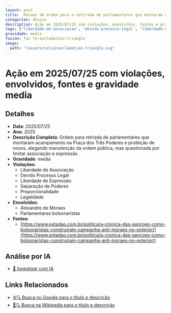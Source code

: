 ```yaml
---
layout: post
title:  Moraes dá ordem para a retirada de parlamentares que montaram acampamento na Praça dos Três Poderes em Brasília e proíbe novos acampamentos
categories: dossie
description: Ação em 2025/07/25 com violações, envolvidos, fontes e gravidade media
tags: ['liberdade-de-associacao', 'devido-processo-legal', 'liberdade-de-expressao', 'separacao-de-poderes', 'proporcionalidade', 'legalidade', 'alexandre-de-moraes', 'parlamentares-bolsonaristas', 'gravidade-media']
gravidade: media
faicon: fas fa-exclamation-triangle
image:
  path: "/assets/solid/exclamation-triangle.svg"
---
```


# Ação em 2025/07/25 com violações, envolvidos, fontes e gravidade media

## Detalhes
- **Data**: 2025/07/25
- **Ano**: 2025
- **Descrição Completa**: Ordem para retirada de parlamentares que montaram acampamento na Praça dos Três Poderes e proibição de novos, alegando manutenção da ordem pública, mas questionada por limitar associação e expressão.
- **Gravidade**: media <i class="fas fas fa-exclamation-triangle fa-2x"></i>
- **Violações**:
  - Liberdade de Associação
  - Devido Processo Legal
  - Liberdade de Expressão
  - Separação de Poderes
  - Proporcionalidade
  - Legalidade
- **Envolvidos**:
  - Alexandre de Moraes
  - Parlamentares bolsonaristas
- **Fontes**:
  - [https://www.estadao.com.br/politica/a-cronica-das-sancoes-como-bolsonaristas-construiram-campanha-anti-moraes-no-exterior/](https://www.estadao.com.br/politica/a-cronica-das-sancoes-como-bolsonaristas-construiram-campanha-anti-moraes-no-exterior/)

## Análise por IA
- [🤖 Investigar com IA](https://www.perplexity.ai/search?q=%22Alexandre%20de%20Moraes%22%20Moraes%20d%C3%A1%20ordem%20para%20a%20retirada%20de%20parlamentares%20que%20montaram%20acampamento%20na%20Pra%C3%A7a%20dos%20Tr%C3%AAs%20Poderes%20em%20Bras%C3%ADlia%20e%20pro%C3%ADbe%20novos%20acampamentos%20Ordem%20para%20retirada%20de%20parlamentares%20que%20montaram%20acampamento%20na%20Pra%C3%A7a%20dos%20Tr%C3%AAs%20Poderes%20e%20proibi%C3%A7%C3%A3o%20de%20novos%2C%20alegando%20manuten%C3%A7%C3%A3o%20da%20ordem%20p%C3%BAblica%2C%20mas%20questionada%20por%20limitar%20associa%C3%A7%C3%A3o%20e%20express%C3%A3o.%20Liberdade%20de%20Associa%C3%A7%C3%A3o%20Devido%20Processo%20Legal%20Liberdade%20de%20Express%C3%A3o%20Separa%C3%A7%C3%A3o%20de%20Poderes%20Proporcionalidade%20Legalidade%202025%20gravidade%20media)

## Links Relacionados
- [🌐🔍 Busca no Google para o título e descrição](https://www.google.com/search?q=%22Alexandre%20de%20Moraes%22%20Moraes%20d%C3%A1%20ordem%20para%20a%20retirada%20de%20parlamentares%20que%20montaram%20acampamento%20na%20Pra%C3%A7a%20dos%20Tr%C3%AAs%20Poderes%20em%20Bras%C3%ADlia%20e%20pro%C3%ADbe%20novos%20acampamentos%20Ordem%20para%20retirada%20de%20parlamentares%20que%20montaram%20acampamento%20na%20Pra%C3%A7a%20dos%20Tr%C3%AAs%20Poderes%20e%20proibi%C3%A7%C3%A3o%20de%20novos%2C%20alegando%20manuten%C3%A7%C3%A3o%20da%20ordem%20p%C3%BAblica%2C%20mas%20questionada%20por%20limitar%20associa%C3%A7%C3%A3o%20e%20express%C3%A3o.%20Liberdade%20de%20Associa%C3%A7%C3%A3o%20Devido%20Processo%20Legal%20Liberdade%20de%20Express%C3%A3o%20Separa%C3%A7%C3%A3o%20de%20Poderes%20Proporcionalidade%20Legalidade%202025%20gravidade%20media)
- [📖🔍 Busca na Wikipedia para o título e descrição](https://pt.wikipedia.org/w/index.php?search=%22Alexandre%20de%20Moraes%22%20Moraes%20d%C3%A1%20ordem%20para%20a%20retirada%20de%20parlamentares%20que%20montaram%20acampamento%20na%20Pra%C3%A7a%20dos%20Tr%C3%AAs%20Poderes%20em%20Bras%C3%ADlia%20e%20pro%C3%ADbe%20novos%20acampamentos%20Ordem%20para%20retirada%20de%20parlamentares%20que%20montaram%20acampamento%20na%20Pra%C3%A7a%20dos%20Tr%C3%AAs%20Poderes%20e%20proibi%C3%A7%C3%A3o%20de%20novos%2C%20alegando%20manuten%C3%A7%C3%A3o%20da%20ordem%20p%C3%BAblica%2C%20mas%20questionada%20por%20limitar%20associa%C3%A7%C3%A3o%20e%20express%C3%A3o.%20Liberdade%20de%20Associa%C3%A7%C3%A3o%20Devido%20Processo%20Legal%20Liberdade%20de%20Express%C3%A3o%20Separa%C3%A7%C3%A3o%20de%20Poderes%20Proporcionalidade%20Legalidade%202025%20gravidade%20media)

